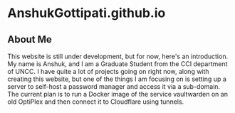 # AnshukGottipati.github.io
## About Me

This website is still under development, but for now, here's an introduction. My name is Anshuk, and I am a Graduate Student from the CCI department of UNCC. 
I have quite a lot of projects going on right now, along with creating this website, but one of the things I am focusing on is setting up a server to self-host 
a password manager and access it via a sub-domain. The current plan is to run a Docker image of the service vaultwarden on an old OptiPlex and then connect it to Cloudflare
using tunnels.
